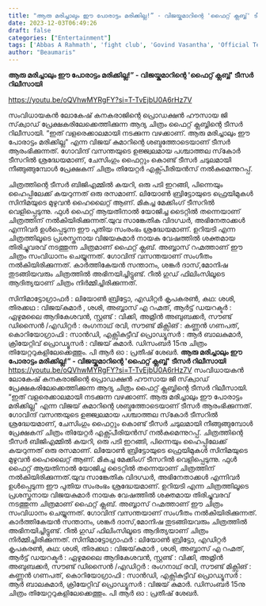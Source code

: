 ```yaml
---
title: "ആരു മരിച്ചാലും ഈ പോരാട്ടം മരിക്കില്ല!” - വിജയ്കുമാറിന്റെ 'ഫൈറ്റ് ക്ലബ്ബ്' ടീസർ റിലീസായി"
date: 2023-12-03T06:49:26
draft: false
categories: ["Entertainment"]
tags: ['Abbas A Rahmath', 'fight club', 'Govind Vasantha', 'Official Teaser', 'Vijay Kumar']
author: "Beaumaris"
---
```


<strong>ആരു മരിച്ചാലും ഈ പോരാട്ടം മരിക്കില്ല!” - വിജയ്കുമാറിന്റെ 'ഫൈറ്റ് ക്ലബ്ബ്' ടീസർ റിലീസായി</strong>

https://youtu.be/oQVhwMYRgFY?si=T-TvEjbU0A6rHz7V

സംവിധായകൻ ലോകേഷ് കനകരാജിന്റെ പ്രൊഡക്ഷൻ ഹൗസായ ജി സ്‌ക്വാഡ് പ്രേക്ഷകരിലേക്കെത്തിക്കുന്ന ആദ്യ ചിത്രം ഫൈറ്റ് ക്ലബ്ബിന്റെ ടീസർ റിലീസായി. “ഇത് വളരെക്കാലമായി നടക്കുന്ന വഴക്കാണ്. ആരു മരിച്ചാലും ഈ പോരാട്ടം മരിക്കില്ല" എന്ന വിജയ് കുമാറിന്റെ ശബ്ദത്തോടെയാണ് ടീസർ ആരംഭിക്കുന്നത്. ഗോവിന്ദ് വസന്തയുടെ ഉജ്ജ്വലമായ പശ്ചാത്തല സ്‌കോർ ടീസറിൽ ശ്രദ്ധേയമാണ്, ചേസിംഗും ഫൈറ്റും കൊണ്ട് ടീസർ ചടുലമായി നീങ്ങുങ്ങുമ്പോൾ പ്രേക്ഷകന് ചിത്രം തിയേറ്റർ എക്സ്പീരിയൻസ് നൽകുമെന്നുറപ്പ്.

ചിത്രത്തിന്റെ ടീസർ ബിജിഎമ്മിൽ കയറി, ഒരു പടി ഇറങ്ങി, പിന്നെയും ഹൈപ്പിലേക്ക് കയറുന്നത് ഒരു രസമാണ്. ലിയോൺ ബ്രിട്ടോയുടെ ഫ്രെയിമുകൾ സിനിമയുടെ മുഴുവൻ ഹൈലൈറ്റ് ആണ്. മികച്ച മേക്കിംഗ് ടീസറിൽ വെളിപ്പെടുന്നു. ഫുൾ ഫൈറ്റ് ആയതിനാൽ യോജിച്ച ടൈറ്റിൽ തന്നെയാണ് ചിത്രത്തിന് നൽകിയിരിക്കുന്നത്.യുവ സാങ്കേതിക വിദഗ്ധർ, അഭിനേതാക്കൾ എന്നിവർ ഉൾപ്പെടുന്ന ഈ പുതിയ സംരംഭം ശ്രദ്ധേയമാണ്. ഉറിയടി എന്ന ചിത്രത്തിലൂടെ പ്രശസ്തനായ വിജയകുമാർ നായക വേഷത്തിൽ ശക്തമായ തിരിച്ചുവരവ് നടത്തുന്ന ചിത്രമാണ് ഫൈറ്റ് ക്ലബ്. അബ്ബാസ് റഹ്മത്താണ് ഈ ചിത്രം സംവിധാനം ചെയ്യുന്നത്. ഗോവിന്ദ് വസന്തയാണ് സംഗീതം നൽകിയിരിക്കുന്നത്. കാർത്തികേയൻ സന്താനം, ശങ്കർ ദാസ്,മോനിഷ തുടങ്ങിയവരും ചിത്രത്തിൽ അഭിനയിച്ചിട്ടുണ്ട്. റീൽ ഗുഡ് ഫിലിംസിലൂടെ ആദിത്യയാണ് ചിത്രം നിർമ്മിച്ചിരിക്കുന്നത്.

സിനിമാട്ടോഗ്രാഫർ : ലിയോൺ ബ്രിട്ടോ, എഡിറ്റർ കൃപകരൺ, കഥ: ശശി, തിരക്കഥ : വിജയ്‌കുമാർ , ശശി, അബ്ബാസ് എ റഹ്മത്, ആർട്ട് ഡയറക്ടർ : ഏഴുമലൈ ആദികേശവൻ, സ്റ്റണ്ട് : വിക്കി, അമ്രിൻ അബുബക്കർ, സൗണ്ട് ഡിസൈൻ /എഡിറ്റർ : രംഗനാഥ് രവി, സൗണ്ട് മിക്സിങ് : കണ്ണൻ ഗണപത്, കൊറിയോഗ്രാഫി : സാൻഡി, എക്സികുട്ടീവ് പ്രൊഡ്യൂസർ : ആർ ബാലകുമാർ, ക്രിയേറ്റിവ് പ്രൊഡ്യൂസർ : വിജയ് കുമാർ. ഡിസംബർ 15നു ചിത്രം തിയേറ്ററുകളിലേക്കെത്തും. പി ആർ ഓ : പ്രതീഷ് ശേഖർ.
**ആരു മരിച്ചാലും ഈ പോരാട്ടം മരിക്കില്ല!” - വിജയ്കുമാറിന്റെ 'ഫൈറ്റ് ക്ലബ്ബ്' ടീസർ റിലീസായി** https://youtu.be/oQVhwMYRgFY?si=T-TvEjbU0A6rHz7V സംവിധായകൻ ലോകേഷ് കനകരാജിന്റെ പ്രൊഡക്ഷൻ ഹൗസായ ജി സ്‌ക്വാഡ് പ്രേക്ഷകരിലേക്കെത്തിക്കുന്ന ആദ്യ ചിത്രം ഫൈറ്റ് ക്ലബ്ബിന്റെ ടീസർ റിലീസായി. “ഇത് വളരെക്കാലമായി നടക്കുന്ന വഴക്കാണ്. ആരു മരിച്ചാലും ഈ പോരാട്ടം മരിക്കില്ല" എന്ന വിജയ് കുമാറിന്റെ ശബ്ദത്തോടെയാണ് ടീസർ ആരംഭിക്കുന്നത്. ഗോവിന്ദ് വസന്തയുടെ ഉജ്ജ്വലമായ പശ്ചാത്തല സ്‌കോർ ടീസറിൽ ശ്രദ്ധേയമാണ്, ചേസിംഗും ഫൈറ്റും കൊണ്ട് ടീസർ ചടുലമായി നീങ്ങുങ്ങുമ്പോൾ പ്രേക്ഷകന് ചിത്രം തിയേറ്റർ എക്സ്പീരിയൻസ് നൽകുമെന്നുറപ്പ്. ചിത്രത്തിന്റെ ടീസർ ബിജിഎമ്മിൽ കയറി, ഒരു പടി ഇറങ്ങി, പിന്നെയും ഹൈപ്പിലേക്ക് കയറുന്നത് ഒരു രസമാണ്. ലിയോൺ ബ്രിട്ടോയുടെ ഫ്രെയിമുകൾ സിനിമയുടെ മുഴുവൻ ഹൈലൈറ്റ് ആണ്. മികച്ച മേക്കിംഗ് ടീസറിൽ വെളിപ്പെടുന്നു. ഫുൾ ഫൈറ്റ് ആയതിനാൽ യോജിച്ച ടൈറ്റിൽ തന്നെയാണ് ചിത്രത്തിന് നൽകിയിരിക്കുന്നത്.യുവ സാങ്കേതിക വിദഗ്ധർ, അഭിനേതാക്കൾ എന്നിവർ ഉൾപ്പെടുന്ന ഈ പുതിയ സംരംഭം ശ്രദ്ധേയമാണ്. ഉറിയടി എന്ന ചിത്രത്തിലൂടെ പ്രശസ്തനായ വിജയകുമാർ നായക വേഷത്തിൽ ശക്തമായ തിരിച്ചുവരവ് നടത്തുന്ന ചിത്രമാണ് ഫൈറ്റ് ക്ലബ്. അബ്ബാസ് റഹ്മത്താണ് ഈ ചിത്രം സംവിധാനം ചെയ്യുന്നത്. ഗോവിന്ദ് വസന്തയാണ് സംഗീതം നൽകിയിരിക്കുന്നത്. കാർത്തികേയൻ സന്താനം, ശങ്കർ ദാസ്,മോനിഷ തുടങ്ങിയവരും ചിത്രത്തിൽ അഭിനയിച്ചിട്ടുണ്ട്. റീൽ ഗുഡ് ഫിലിംസിലൂടെ ആദിത്യയാണ് ചിത്രം നിർമ്മിച്ചിരിക്കുന്നത്. സിനിമാട്ടോഗ്രാഫർ : ലിയോൺ ബ്രിട്ടോ, എഡിറ്റർ കൃപകരൺ, കഥ: ശശി, തിരക്കഥ : വിജയ്‌കുമാർ , ശശി, അബ്ബാസ് എ റഹ്മത്, ആർട്ട് ഡയറക്ടർ : ഏഴുമലൈ ആദികേശവൻ, സ്റ്റണ്ട് : വിക്കി, അമ്രിൻ അബുബക്കർ, സൗണ്ട് ഡിസൈൻ /എഡിറ്റർ : രംഗനാഥ് രവി, സൗണ്ട് മിക്സിങ് : കണ്ണൻ ഗണപത്, കൊറിയോഗ്രാഫി : സാൻഡി, എക്സികുട്ടീവ് പ്രൊഡ്യൂസർ : ആർ ബാലകുമാർ, ക്രിയേറ്റിവ് പ്രൊഡ്യൂസർ : വിജയ് കുമാർ. ഡിസംബർ 15നു ചിത്രം തിയേറ്ററുകളിലേക്കെത്തും. പി ആർ ഓ : പ്രതീഷ് ശേഖർ.
